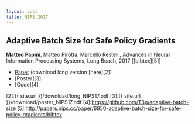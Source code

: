 ```yaml
---
layout: post
title: NIPS 2017
---
```

## Adaptive Batch Size for Safe Policy Gradients
**Matteo Papini**, Matteo Pirotta, Marcello Restelli, Advances in Neural Information Processing Systems, Long Beach, 2017 \[[bibtex][5]\]

* [Paper][1] (download long version [here][2])
* [Poster][3]
* [Code][4]

[1]:http://papers.nips.cc/paper/6950-adaptive-batch-size-for-safe-policy-gradients
[2]:{{ site.url }}/download/long_NIPS17.pdf
[3]:{{ site.url }}/download/poster_NIPS17.pdf
[4]:https://github.com/T3p/adaptive-batch-size
[5]:http://papers.nips.cc/paper/6950-adaptive-batch-size-for-safe-policy-gradients/bibtex
